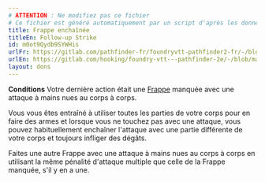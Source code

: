 ```yaml
---
# ATTENTION : Ne modifiez pas ce fichier
# Ce fichier est généré automatiquement par un script d'après les données du module Foundry VTT officiel et de sa traduction
title: Frappe enchaînée
titleEn: Follow-up Strike
id: m0ot9Qydb9SYWHis
urlFr: https://gitlab.com/pathfinder-fr/foundryvtt-pathfinder2-fr/-/blob/master/data/feats/m0ot9Qydb9SYWHis.htm
urlEn: https://gitlab.com/hooking/foundry-vtt---pathfinder-2e/-/blob/master/packs/data/feats.db/follow-up-strike.json
layout: dons
---
```

**Conditions** Votre dernière action était une [Frappe](../actions/frapper.md) manquée avec une attaque à mains nues au corps à corps.

Vous vous êtes entraîné à utiliser toutes les parties de votre corps pour en faire des armes et lorsque vous ne touchez pas avec une attaque, vous pouvez habituellement enchaîner l'attaque avec une partie différente de votre corps et toujours infliger des dégâts.

Faites une autre Frappe avec une attaque à mains nues au corps à corps en utilisant la même pénalité d'attaque multiple que celle de la Frappe manquée, s'il y en a une.
